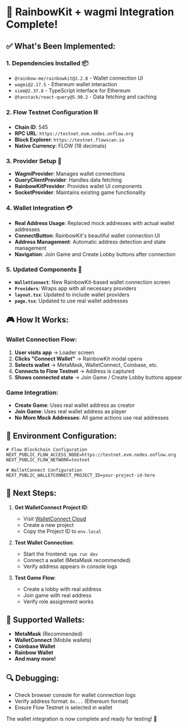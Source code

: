 # 🎉 **RainbowKit + wagmi Integration Complete!**

## ✅ **What's Been Implemented:**

### **1. Dependencies Installed** 📦
- `@rainbow-me/rainbowkit@2.2.8` - Wallet connection UI
- `wagmi@2.17.5` - Ethereum wallet interaction
- `viem@2.37.8` - TypeScript interface for Ethereum
- `@tanstack/react-query@5.90.2` - Data fetching and caching

### **2. Flow Testnet Configuration** ⛓️
- **Chain ID**: 545
- **RPC URL**: `https://testnet.evm.nodes.onflow.org`
- **Block Explorer**: `https://testnet.flowscan.io`
- **Native Currency**: FLOW (18 decimals)

### **3. Provider Setup** 🔧
- **WagmiProvider**: Manages wallet connections
- **QueryClientProvider**: Handles data fetching
- **RainbowKitProvider**: Provides wallet UI components
- **SocketProvider**: Maintains existing game functionality

### **4. Wallet Integration** 💳
- **Real Address Usage**: Replaced mock addresses with actual wallet addresses
- **ConnectButton**: RainbowKit's beautiful wallet connection UI
- **Address Management**: Automatic address detection and state management
- **Navigation**: Join Game and Create Lobby buttons after connection

### **5. Updated Components** 🎨
- **`WalletConnect`**: New RainbowKit-based wallet connection screen
- **`Providers`**: Wraps app with all necessary providers
- **`layout.tsx`**: Updated to include wallet providers
- **`page.tsx`**: Updated to use real wallet addresses

## 🎮 **How It Works:**

### **Wallet Connection Flow:**
1. **User visits app** → Loader screen
2. **Clicks "Connect Wallet"** → RainbowKit modal opens
3. **Selects wallet** → MetaMask, WalletConnect, Coinbase, etc.
4. **Connects to Flow Testnet** → Address is captured
5. **Shows connected state** → Join Game / Create Lobby buttons appear

### **Game Integration:**
- **Create Game**: Uses real wallet address as creator
- **Join Game**: Uses real wallet address as player
- **No More Mock Addresses**: All game actions use real addresses

## 🔧 **Environment Configuration:**

```env
# Flow Blockchain Configuration
NEXT_PUBLIC_FLOW_ACCESS_NODE=https://testnet.evm.nodes.onflow.org
NEXT_PUBLIC_FLOW_NETWORK=testnet

# WalletConnect Configuration
NEXT_PUBLIC_WALLETCONNECT_PROJECT_ID=your-project-id-here
```

## 🚀 **Next Steps:**

1. **Get WalletConnect Project ID**:
   - Visit [WalletConnect Cloud](https://cloud.walletconnect.com/)
   - Create a new project
   - Copy the Project ID to `env.local`

2. **Test Wallet Connection**:
   - Start the frontend: `npm run dev`
   - Connect a wallet (MetaMask recommended)
   - Verify address appears in console logs

3. **Test Game Flow**:
   - Create a lobby with real address
   - Join game with real address
   - Verify role assignment works

## 🎯 **Supported Wallets:**
- **MetaMask** (Recommended)
- **WalletConnect** (Mobile wallets)
- **Coinbase Wallet**
- **Rainbow Wallet**
- **And many more!**

## 🔍 **Debugging:**
- Check browser console for wallet connection logs
- Verify address format: `0x...` (Ethereum format)
- Ensure Flow Testnet is selected in wallet

The wallet integration is now complete and ready for testing! 🎉

